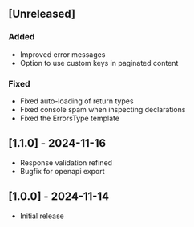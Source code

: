 ## [Unreleased]

### Added

- Improved error messages
- Option to use custom keys in paginated content

### Fixed

- Fixed auto-loading of return types
- Fixed console spam when inspecting declarations
- Fixed the ErrorsType template

## [1.1.0] - 2024-11-16

- Response validation refined
- Bugfix for openapi export

## [1.0.0] - 2024-11-14

- Initial release
